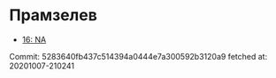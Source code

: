 # Прамзелев
- [16: NA](16.md)

Commit: 5283640fb437c514394a0444e7a300592b3120a9
 fetched at: 20201007-210241
